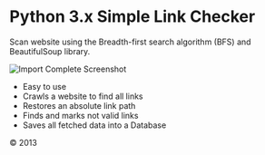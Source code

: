 Python 3.x Simple Link Checker
==========

Scan website using the Breadth-first search algorithm (BFS) and BeautifulSoup library.

![Import Complete Screenshot](http://upload.wikimedia.org/wikipedia/commons/4/46/Animated_BFS.gif)

- Easy to use
- Crawls a website to find all links
- Restores an absolute link path
- Finds and marks not valid links
- Saves all fetched data into a Database

© 2013



